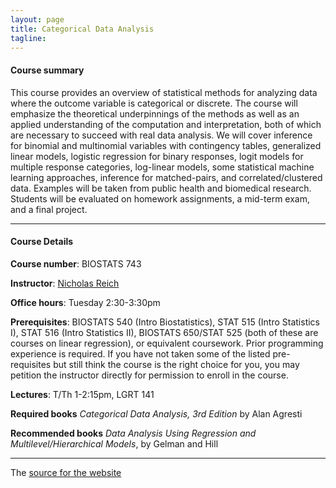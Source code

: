 ```yaml
---
layout: page
title: Categorical Data Analysis
tagline: 
---
```



#### Course summary
This course provides an overview of statistical methods for analyzing data where the outcome variable is categorical or discrete. The course will emphasize the theoretical underpinnings of the methods as well as an applied understanding of the computation and interpretation, both of which are necessary to succeed with real data analysis. We will cover inference for binomial and multinomial variables with contingency tables, generalized linear models, logistic regression for binary responses, logit models for multiple response categories, log-linear models, some statistical machine learning approaches, inference for matched-pairs, and correlated/clustered data. Examples will be taken from public health and biomedical research. Students will be evaluated on homework assignments, a mid-term exam, and a final project.

---

#### Course Details

**Course number**: BIOSTATS 743 

**Instructor**: [Nicholas Reich](http://reichlab.io)

**Office hours**: Tuesday 2:30-3:30pm

**Prerequisites**: BIOSTATS 540 (Intro Biostatistics), STAT 515 (Intro Statistics I), STAT 516 (Intro Statistics II), BIOSTATS 650/STAT 525 (both of these are courses on linear regression), or equivalent coursework. Prior programming experience is required. If you have not taken some of the listed pre-requisites but still think the course is the right choice for you, you may petition the instructor directly for permission to enroll in the course.

**Lectures**: T/Th 1-2:15pm, LGRT 141

**Required books** _Categorical Data Analysis, 3rd Edition_ by Alan Agresti

**Recommended books** _Data Analysis Using Regression and Multilevel/Hierarchical Models_, by Gelman and Hill


---

The [source for the website](https://github.com/nickreich/cda) 